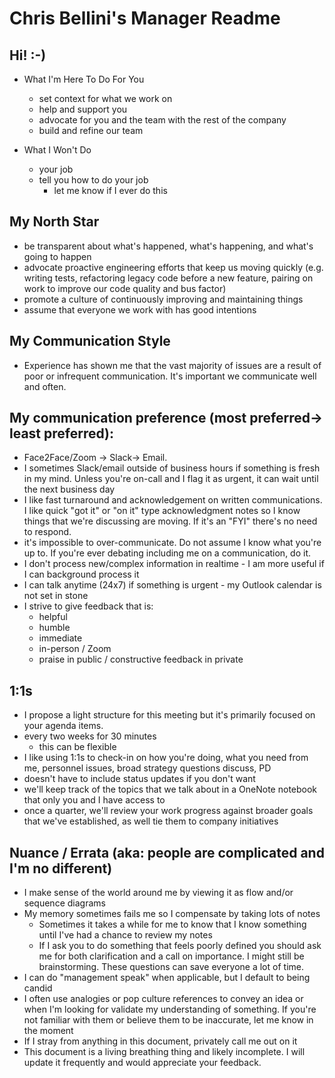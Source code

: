 # Chris Bellini's Manager Readme

## Hi! :-)

- What I'm Here To Do For You
  - set context for what we work on
  - help and support you
  - advocate for you and the team with the rest of the company
  - build and refine our team

- What I Won't Do
  - your job
  - tell you how to do your job
    - let me know if I ever do this

## My North Star

- be transparent about what's happened, what's happening, and what's going to happen
- advocate proactive engineering efforts that keep us moving quickly (e.g. writing tests, refactoring legacy code before a new feature, pairing on work to improve our code quality and bus factor)
- promote a culture of continuously improving and maintaining things
- assume that everyone we work with has good intentions

## My Communication Style

- Experience has shown me that the vast majority of issues are a result of poor or infrequent communication. It's important we communicate well and often.

## My communication preference (most preferred→ least preferred):

- Face2Face/Zoom → Slack→ Email.
- I sometimes Slack/email outside of business hours if something is fresh in my mind. Unless you're on-call and I flag it as urgent, it can wait until the next business day
- I like fast turnaround and acknowledgement on written communications. I like quick "got it" or "on it" type acknowledgment notes so I know things that we're discussing are moving. If it's an "FYI" there's no need to respond.
- it's impossible to over-communicate. Do not assume I know what you're up to. If you're ever debating including me on a communication, do it.
- I don't process new/complex information in realtime - I am more useful if I can background process it
- I can talk anytime (24x7) if something is urgent - my Outlook calendar is not set in stone
- I strive to give feedback that is:
  - helpful
  - humble
  - immediate
  - in-person / Zoom
  - praise in public / constructive feedback in private

## 1:1s

- I propose a light structure for this meeting but it's primarily focused on your agenda items.
- every two weeks for 30 minutes
  - this can be flexible
- I like using 1:1s to check-in on how you're doing, what you need from me, personnel issues, broad strategy questions discuss, PD
- doesn't have to include status updates if you don't want
- we'll keep track of the topics that we talk about in a OneNote notebook that only you and I have access to
- once a quarter, we'll review your work progress against broader goals that we've established, as well tie them to company initiatives

## Nuance / Errata (aka: people are complicated and I'm no different)

- I make sense of the world around me by viewing it as flow and/or sequence diagrams
- My memory sometimes fails me so I compensate by taking lots of notes
  - Sometimes it takes a while for me to know that I know something until I've had a chance to review my notes
  - If I ask you to do something that feels poorly defined you should ask me for both clarification and a call on importance. I might still be brainstorming. These questions can save everyone a lot of time.
- I can do "management speak" when applicable, but I default to being candid
- I often use analogies or pop culture references to convey an idea or when I'm looking for validate my understanding of something. If you're not familiar with them or believe them to be inaccurate, let me know in the moment
- If I stray from anything in this document, privately call me out on it
- This document is a living breathing thing and likely incomplete. I will update it frequently and would appreciate your feedback.
